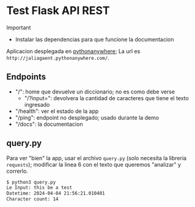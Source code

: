 # Test Flask API REST

> [!IMPORTANT]  
> - Instalar las dependencias para que funcione la documentacion

Aplicacion desplegada en [pythonanywhere](https://www.pythonanywhere.com/); La url es `http://jaliagaent.pythonanywhere.com/`.

## Endpoints

- "/": home que devuelve un diccionario; no es como debe verse
  - "/?input=<texto ejemplo>": devolvera la cantidad de caracteres que tiene el texto ingresado
- "/health": ver el estado de la app
- "/ping": endpoint no desplegado; usado durante la demo
- "/docs": la documentacion

## query.py

Para ver "bien" la app, usar el archivo `query.py` (solo necesita la libreria `requests`); modificar la linea 6 con el texto que queremos "analizar" y correrlo.

```bash
$ python3 query.py
Le Input: this be a test
Datetime: 2024-04-04 21:56:21.010401
Character count: 14

```


